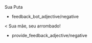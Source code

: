 Sua Puta
* feedback_bot_adjective/negative

< Sua mãe, seu arrombado!
* provide_feedback_adjective/negative